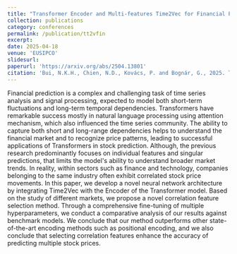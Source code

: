```yaml
---
title: "Transformer Encoder and Multi-features Time2Vec for Financial Prediction"
collection: publications
category: conferences
permalink: /publication/tt2vfin
excerpt: 
date: 2025-04-18
venue: 'EUSIPCO'
slidesurl: 
paperurl: 'https://arxiv.org/abs/2504.13801'
citation: 'Bui, N.K.H., Chien, N.D., Kovács, P. and Bognár, G., 2025. Transformer Encoder and Multi-features Time2Vec for Financial Prediction. <i>arXiv preprint arXiv:2504.13801.</i>'
---
```


Financial prediction is a complex and challenging task of time series analysis and signal processing, expected to model both short-term fluctuations and long-term temporal dependencies. Transformers have remarkable success mostly in natural language processing using attention mechanism, which also influenced the time series community. The ability to capture both short and long-range dependencies helps to understand the financial market and to recognize price patterns, leading to successful applications of Transformers in stock prediction. Although, the previous research predominantly focuses on individual features and singular predictions, that limits the model's ability to understand broader market trends. In reality, within sectors such as finance and technology, companies belonging to the same industry often exhibit correlated stock price movements. In this paper, we develop a novel neural network architecture by integrating Time2Vec with the Encoder of the Transformer model. Based on the study of different markets, we propose a novel correlation feature selection method. Through a comprehensive fine-tuning of multiple hyperparameters, we conduct a comparative analysis of our results against benchmark models. We conclude that our method outperforms other state-of-the-art encoding methods such as positional encoding, and we also conclude that selecting correlation features enhance the accuracy of predicting multiple stock prices.